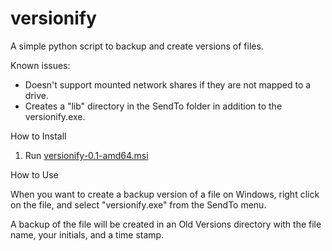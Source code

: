 versionify
==========

A simple python script to backup and create versions of files.

Known issues:
* Doesn't support mounted network shares if they are not mapped to a drive.
* Creates a "lib" directory in the SendTo folder in addition to the versionify.exe.

How to Install

1. Run [versionify-0.1-amd64.msi](/tree/master/dist)

How to Use

When you want to create a backup version of a file on Windows, right click on the file, and select
"versionify.exe" from the SendTo menu.

A backup of the file will be created in an Old Versions directory with the file name, your initials,
and a time stamp.
